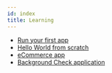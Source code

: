 ```yaml
---
id: index
title: Learning
---
```


- [Run your first app](/docs/learing-paths/run-your-first-app)
- [Hello World from scratch](/docs/learning-paths/hello-world)
- [eCommerce app](/blog/tags/go-ecommerce-tutorial)
- [Background Check application](/docs/learning-paths/background-checks/project-narrative)
